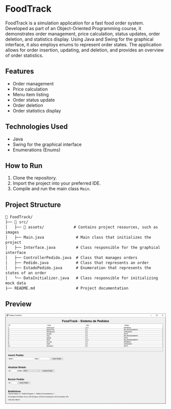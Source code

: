 # FoodTrack

FoodTrack is a simulation application for a fast food order system. Developed as part of an Object-Oriented Programming course, it demonstrates order management, price calculation, status updates, order deletion, and statistics display. Using Java and Swing for the graphical interface, it also employs enums to represent order states. The application allows for order insertion, updating, and deletion, and provides an overview of order statistics.

## Features

- Order management
- Price calculation
- Menu item listing
- Order status update
- Order deletion
- Order statistics display

## Technologies Used

- Java
- Swing for the graphical interface
- Enumerations (Enums)

## How to Run

1. Clone the repository.
2. Import the project into your preferred IDE.
3. Compile and run the main class `Main`.

## Project Structure

```plaintext
📁 FoodTrack/
├── 📂 src/
│   ├── 📂 assets/             # Contains project resources, such as images
│   ├── Main.java              # Main class that initializes the project
│   ├── Interface.java         # Class responsible for the graphical interface
│   ├── ControllerPedido.java  # Class that manages orders
│   ├── Pedido.java            # Class that represents an order
│   ├── EstadoPedido.java      # Enumeration that represents the states of an order
│   └── DataInitializer.java   # Class responsible for initializing mock data
├── README.md                  # Project documentation
```

## Preview

<img src="src/assets/preview.png" alt="FoodTrack application preview">

